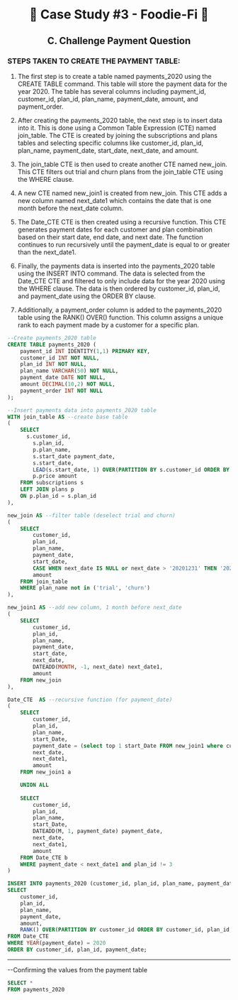 # <p align="center" style="margin-top: 0px;">🥑 Case Study #3 - Foodie-Fi 🥑
## <p align="center"> C. Challenge Payment Question

### STEPS TAKEN TO CREATE THE PAYMENT TABLE:

1. The first step is to create a table named payments_2020 using the CREATE TABLE command. 
This table will store the payment data for the year 2020. The table has several columns including 
payment_id, customer_id, plan_id, plan_name, payment_date, amount, and payment_order.

2. After creating the payments_2020 table, the next step is to insert data into it. This is done using a Common Table
Expression (CTE) named join_table. The CTE is created by joining the subscriptions and plans tables and selecting 
specific columns like customer_id, plan_id, plan_name, payment_date, start_date, next_date, and amount.

3. The join_table CTE is then used to create another CTE named new_join. This CTE filters out trial and churn plans
from the join_table CTE using the WHERE clause.

4. A new CTE named new_join1 is created from new_join. This CTE adds a new column named next_date1 which contains 
the date that is one month before the next_date column.

5. The Date_CTE CTE is then created using a recursive function. This CTE generates payment dates for each customer
and plan combination based on their start date, end date, and next date. The function continues to run recursively
until the payment_date is equal to or greater than the next_date1.

6. Finally, the payments data is inserted into the payments_2020 table using the INSERT INTO command.
The data is selected from the Date_CTE CTE and filtered to only include data for the year 2020 using
the WHERE clause. The data is then ordered by customer_id, plan_id, and payment_date using the ORDER BY clause.

7. Additionally, a payment_order column is added to the payments_2020 table using the RANK() OVER() function. 
This column assigns a unique rank to each payment made by a customer for a specific plan.


```sql
--Create payments_2020 table
CREATE TABLE payments_2020 (
    payment_id INT IDENTITY(1,1) PRIMARY KEY,
    customer_id INT NOT NULL,
    plan_id INT NOT NULL,
    plan_name VARCHAR(50) NOT NULL,
    payment_date DATE NOT NULL,
    amount DECIMAL(10,2) NOT NULL,
    payment_order INT NOT NULL
);
```

```sql
--Insert payments data into payments_2020 table
WITH join_table AS --create base table
(
	SELECT 
	  s.customer_id,
		s.plan_id,
		p.plan_name,
		s.start_date payment_date,
		s.start_date,
		LEAD(s.start_date, 1) OVER(PARTITION BY s.customer_id ORDER BY s.start_date, s.plan_id) next_date,
		p.price amount
	FROM subscriptions s
	LEFT JOIN plans p 
	ON p.plan_id = s.plan_id
),

new_join AS --filter table (deselect trial and churn)
(
	SELECT 
		customer_id,
		plan_id,
		plan_name,
		payment_date,
		start_date,
		CASE WHEN next_date IS NULL or next_date > '20201231' THEN '20201231' else next_date end next_date,
		amount
	FROM join_table
	WHERE plan_name not in ('trial', 'churn')
),

new_join1 AS --add new column, 1 month before next_date
(
	SELECT 
		customer_id,
		plan_id,
		plan_name,
		payment_date,
		start_date,
		next_date,
		DATEADD(MONTH, -1, next_date) next_date1,
		amount
	FROM new_join
),

Date_CTE  AS --recursive function (for payment_date)
(
	SELECT 
		customer_id,
		plan_id,
		plan_name,
		start_Date,
		payment_date = (select top 1 start_Date FROM new_join1 where customer_id = a.customer_id and plan_id = a.plan_id),
		next_date, 
		next_date1,
		amount
	FROM new_join1 a

	UNION ALL 
    
	SELECT 
		customer_id,
		plan_id,
		plan_name,
		start_Date, 
		DATEADD(M, 1, payment_date) payment_date,
		next_date, 
		next_date1,
		amount
	FROM Date_CTE b
	WHERE payment_date < next_date1 and plan_id != 3
)

INSERT INTO payments_2020 (customer_id, plan_id, plan_name, payment_date, amount, payment_order)
SELECT 
	customer_id,
	plan_id,
	plan_name,
	payment_date,
	amount,
	RANK() OVER(PARTITION BY customer_id ORDER BY customer_id, plan_id, payment_date) payment_order
FROM Date_CTE
WHERE YEAR(payment_date) = 2020
ORDER BY customer_id, plan_id, payment_date;
```

---

--Confirming the values from the payment table
```sql
SELECT *
FROM payments_2020
```

